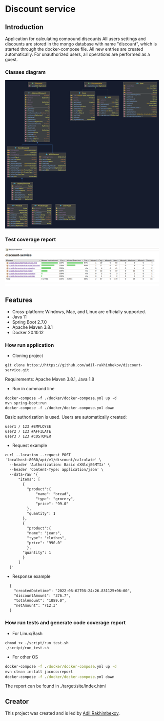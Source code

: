 # Discount service

## Introduction

Application for calculating compound discounts
All users settings and discounts are stored in the mongo database with name "discount", which is started through the docker-compose file. All new entries are created automatically.
For unauthorized users, all operations are performed as a guest.

### Classes diagram
![classes diagram](media/model-diagram.png)

### Test coverage report

![test coverage report](media/test-coverage.png)

## Features

- Cross-platform: Windows, Mac, and Linux are officially supported.
- Java 11
- Spring Boot 2.7.0
- Apache Maven 3.8.1
- Docker 20.10.12

### How run application

- Cloning project
```shell
git clone https://https://github.com/adil-rakhimbekov/discount-service.git
```

  Requirements: Apache Maven 3.8.1, Java 1.8


- Run in command line

```shell
docker-compose -f ./docker/docker-compose.yml up -d
mvn spring-boot:run
docker-compose -f ./docker/docker-compose.yml down
```

Basic authorization is used.
Users are automatically created:
```shell
user1 / 123 #EMPLOYEE
user2 / 123 #AFFILATE
user3 / 123 #CUSTOMER
```
  
- Request example
```shell
curl --location --request POST 'localhost:8080/api/v1/discount/calculate' \
  --header 'Authorization: Basic dXNlcjE6MTIz' \
  --header 'Content-Type: application/json' \
  --data-raw '{
      "items": [
        {
          "product":{
              "name": "bread",
              "type": "grocery",
              "price": "99.0"
          },
          "quantity": 1
        },
        {
          "product":{
          "name": "jeans",
          "type": "clothes",
          "price": "990.0"
          },
        "quantity": 1
        }
      ]
  }'
```
  
- Response example
```
  {
    "createdDatetime": "2022-06-02T08:24:26.831125+06:00",
    "discountAmount": "376.7",
    "totalAmount": "1089.0",
    "netAmount": "712.3"
  }
```

### How run tests and generate code coverage report

- For Linux/Bash

```shell
chmod +x ./script/run_test.sh
./script/run_test.sh
```

- For other OS

```cmd
docker-compose -f ./docker/docker-compose.yml up -d
mvn clean install jacoco:report
docker-compose -f ./docker/docker-compose.yml down
```

  The report can be found in ./target/site/index.html

## Creator

This project was created and is led by [Adil Rakhimbekov](https://github.com/adil-rakhimbekov).
